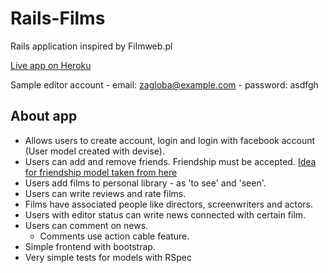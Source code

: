 # Rails-Films

Rails application inspired by Filmweb.pl

[Live app on Heroku](https://morning-river-44777.herokuapp.com)

Sample editor account - email: zagloba@example.com - password: asdfgh

## About app

* Allows users to create account, login and login with facebook account (User model created with devise).
* Users can add and remove friends. Friendship must be accepted.
  [Idea for friendship model taken from here](https://github.com/tobyond/this_is_the_friend)
* Users add films to personal library - as 'to see' and 'seen'.
* Users can write reviews and rate films.
* Films have associated people like directors, screenwriters and actors.
* Users with editor status can write news connected with certain film.
* Users can comment on news.
  * Comments use action cable feature.
* Simple frontend with bootstrap.
* Very simple tests for models with RSpec
